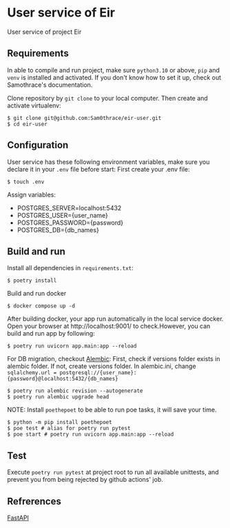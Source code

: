 # User service of Eir
User service of project Eir

## Requirements
In able to compile and run project, make sure `python3.10` or above, `pip` and `venv` is installed and activated.
If you don't know how to set it up, check out Samothrace's documentation.

Clone repository by `git clone` to your local computer. Then create and activate virtualenv:
```shell script
$ git clone git@github.com:Sam0thrace/eir-user.git
$ cd eir-user
```

## Configuration
User service has these following environment variables, make sure you declare it in your `.env` file before start:
First create your .env file:
```shell script
$ touch .env
```
Assign variables:
- POSTGRES_SERVER=localhost:5432
- POSTGRES_USER={user_name}
- POSTGRES_PASSWORD={password}
- POSTGRES_DB={db_names}

## Build and run
Install all dependencies in `requirements.txt`:
```shell script
$ poetry install
```
Build and run docker
```shell script
$ docker compose up -d
```

After building docker, your app run automatically in the local service docker. Open your browser at http://localhost:9001/ to check.However, you can build and run app by following:
```shell script
$ poetry run uvicorn app.main:app --reload
```
For DB migration, checkout [Alembic](https://alembic.sqlalchemy.org/en/latest/):
First, check if versions folder exists in alembic folder.
If not, create versions folder.
In alembic.ini, change 
`sqlalchemy.url = postgresql://{user_name}:{password}@localhost:5432/{db_names}`
```shell script
$ poetry run alembic revision --autogenerate
$ poetry run alembic upgrade head
```

NOTE: Install `poethepoet` to be able to run poe tasks, it will save your time.
```shell script
$ python -m pip install poethepoet
$ poe test # alias for poetry run pytest
$ poe start # poetry run uvicorn app.main:app --reload
```

## Test
Execute `poetry run pytest` at project root to run all available unittests, and prevent you from being rejected by github actions' job.

## Refrerences
[FastAPI](https://fastapi.tiangolo.com)
